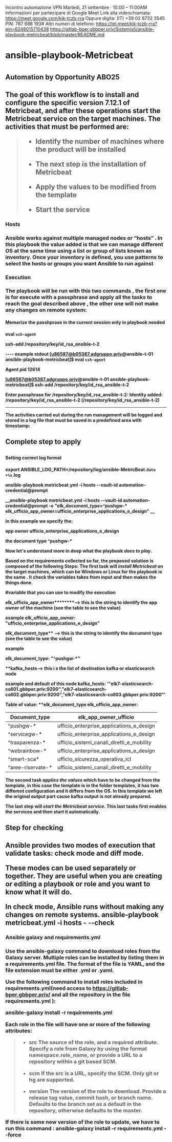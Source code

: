 Incontro automazione VPN
Martedì, 21 settembre · 10:00 – 11:00AM
Informazioni per partecipare di Google Meet
Link alla videochiamata: https://meet.google.com/kjk-tczb-rra
Oppure digita: ‪(IT) +39 02 8732 3545‬ PIN: ‪787 688 193‬#
Altri numeri di telefono: https://tel.meet/kjk-tczb-rra?pin=6248015710438
https://gitlab-bper.gbbper.priv/Sistemisti/ansible-playbook-metricbeat/blob/master/README.md
<h1> ansible-playbook-Metricbeat <h1>

<h2> Automation by Opportunity ABO25 <h2>

The goal of this workflow is to install and configure the specific version 7.12.1 of Metricbeat, and after these operations start the Metricbeat service on the target machines.
The activities that must be performed are:
>
> - Identify the number of machines where the product will be installed
> 
> - The next step is the installation of Metricbeat
> 
> - Apply the values ​​to be modified from the template
>
> - Start the service


<h3> Hosts <h3>

Ansible works against multiple managed nodes or “hosts” . In this playbook the value added is that we can manage different OS at the same time using a list or group of lists known as inventory. Once your inventory is defined, you use patterns to select the hosts or groups you want Ansible to run against

<h3> Execution <h3>

The playbook will be run with this two commands , the first one is for execute with a passphrase and apply all the tasks to reach the goal described above , the other one will not make any changes on remote system:



<h4> Memorize the passhprase in the current session only in playbook needed <h4>

**eval `ssh-agent`**

**ssh-add /repository/key/id_rsa_ansible-t-2**

---- example stdout
[u86587@b05387.adgruppo.priv@ansible-t-01 ansible-playbook-metricbeat]$ **eval `ssh-agent`**


Agent pid 12614



[u86587@b05387.adgruppo.priv@ansible-t-01 ansible-playbook-metricbeat]$ **ssh-add /repository/key/id_rsa_ansible-t-2**


Enter passphrase for /repository/key/id_rsa_ansible-t-2:
Identity added: /repository/key/id_rsa_ansible-t-2 (/repository/key/id_rsa_ansible-t-2)

-----
The activities carried out during the run management will be logged and stored in a log file that must be saved in a predefined area with timestamp:


<h2> Complete step to apply <h2>
<h4> Setting correct log format <h4>

 **export ANSIBLE_LOG_PATH=/repository/log/ansible-MetricBeat.`date +%s`.log**

**ansible-playbook metricbeat.yml -i hosts --vault-id automation-credential@prompt**


__ansible-playbook metricbeat.yml -i hosts --vault-id automation-credential@prompt -e "elk_document_type=^pushgw-*  elk_ufficio_app_owner=ufficio_enterprise_applications_e_design" __


in this example we specify the:

**app owner ufficio_enterprise_applications_e_design**

**the document type ^pushgw-***



Now let's understand more in deep what the playbook *does to play*.

Based on the requirements collected so far, the proposed solution is composed of the following Steps:
The first task will *install Metricbeat* on the target machines, which can be Windows or Linux for the playbook is the same . It check the variables takes from input and then makes the things done.


#variable that you can use to modify the execution

**elk_ufficio_app_owner**********--> this is the string to identify the app owner of the machine (see the table to see the value) 

example
elk_ufficio_app_owner: "ufficio_enterprise_applications_e_design"

******elk_document_type******** --> this is the string to identify the document type (see the table to see the value) 

example

elk_document_type: "^pushgw-*"


****kafka_hosts**--> this i s the list of destination kafka or elasticsearch node

example and default of this node
kafka_hosts: '"elk7-elasticsearch-coll01.gbbper.priv:9200","elk7-elasticsearch-coll02.gbbper.priv:9200","elk7-elasticsearch-coll03.gbbper.priv:9200"'




Table of value:  **elk_document_type elk_ufficio_app_owner: 




| Document_type      | elk_app_owner_ufficio |
| -----------  | ----------- |
| ^pushgw-*      |             ufficio_enterprise_applications_e_design |
| ^servicegw-*   |          ufficio_enterprise_applications_e_design    |
| ^trasparenza-* |       ufficio_sistemi_canali_diretti_e_mobility      |
| ^webrainbow-*  |      ufficio_enterprise_applications_e_design        |
| ^smart-sca*    |        ufficio_sicurezza_operativa_ict               |    
|^aree-riservate-* |     ufficio_sistemi_canali_diretti_e_mobility       |  




The second task *applies the values* ​​which have to be changed from the template, in this case the template is in the folder templates, it has two different configuration and it differs from the OS.
**In this template we left the original output part cause kafka output is not already prepared.**

The last step will *start the Metricbeat service*. This last tasks first enables the services and then start it automatically.

<h2> Step for checking <h2>

Ansible provides two modes of execution that validate tasks: check mode and diff mode.

These modes can be used separately or together. They are useful when you are creating or editing a playbook or role and you want to know what it will do.

In check mode, Ansible runs without making any changes on remote systems. 
**ansible-playbook metricbeat.yml -i hosts - --check**

<h3> Ansible galaxy and requirements.yml <h3>

Use the ansible-galaxy command to download roles from the Galaxy server. 
Multiple roles can be installed by listing them in a requirements.yml file. The format of the file is YAML, and the file extension must be either .yml or .yaml.

Use the following command to install roles included in requirements.yml(need access to https://gitlab-bper.gbbper.priv/ and all the repository in the file requirements.yml ): 

**ansible-galaxy install -r requirements.yml**

Each role in the file will have one or more of the following attributes:
>
> - src
The source of the role, and a required attribute. Specify a role from Galaxy by using the format namespace.role_name, or provide a URL to a repository within a git based SCM.
>
> - scm
If the src is a URL, specify the SCM. Only git or hg are supported. 
>
> - version 
The version of the role to download. Provide a release tag value, commit hash, or branch name. Defaults to the branch set as a default in the repository, otherwise defaults to the master.

If there is some new version of the role to update, we have to run this command : 
**ansible-galaxy install -r requirements.yml --force**
